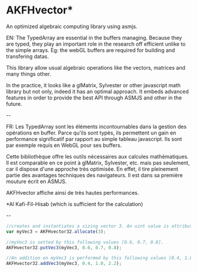 AKFHvector*
==========

An optimized algebraic computing library using asmjs.


EN: The TypedArray are essential in the buffers managing. Because they are typed,
they play an important role in the research off efficient unlike to the simple arrays.
Eg: the webGL buffers are required for building and transfering datas.

This library allow usual algebraic operations like the vectors, matrices and many things other.

In the practice, it looks like a glMatrix, Sylvester or other javascript math library but not only, 
indeed it has an optimal approach. 
It embeds advanced features in order to provide the best API through ASMJS and other in the future.

--

FR: Les TypedArray sont les éléments incontournables dans la gestion des opérations
en buffer. Parce qu'ils sont typés, ils permettent un gain en performance significatif
par rapport au simple tableau javascript. Ils sont par exemple requis en WebGL pour ses buffers.

Cette bibliothèque offre les outils nécessaires aux calcules mathématiques. 
Il est comparable en ce point à glMatrix, Sylvester, etc. mais pas seulement, car il
dispose d'une approche très optimisée. En effet, il tire pleinement partie des avantages
techniques des navigateurs. Il est dans sa première mouture écrit en ASMJS.

AKFHvector affiche ainsi de très hautes performances.

*Al Kafi-Fil-Hisab (which is sufficient for the calculation)

--

```javascript
//creates and instantiates a sizing vector 3. An uint value is attributed to myVec3 like pointer.
var myVec3 = AKFHvector32.allocate(3);

//myVec3 is setted by this following values [0.6, 0.7, 0.8].
AKFHvector32.putVec3(myVec3, 0.6, 0.7, 0.8);

//An addition on myVec3 is performed by this following values [0.4, 1.0, 2.2]. It equals now at [1.0, 1.7, 3.0].
AKFHvector32.addVec3(myVec3, 0.4, 1.0, 2.2);
```
